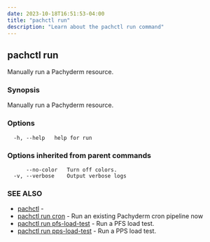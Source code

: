```yaml
---
date: 2023-10-18T16:51:53-04:00
title: "pachctl run"
description: "Learn about the pachctl run command"
---
```


## pachctl run

Manually run a Pachyderm resource.

### Synopsis

Manually run a Pachyderm resource.

### Options

```
  -h, --help   help for run
```

### Options inherited from parent commands

```
      --no-color   Turn off colors.
  -v, --verbose    Output verbose logs
```

### SEE ALSO

* [pachctl](../pachctl)	 - 
* [pachctl run cron](../pachctl_run_cron)	 - Run an existing Pachyderm cron pipeline now
* [pachctl run pfs-load-test](../pachctl_run_pfs-load-test)	 - Run a PFS load test.
* [pachctl run pps-load-test](../pachctl_run_pps-load-test)	 - Run a PPS load test.

